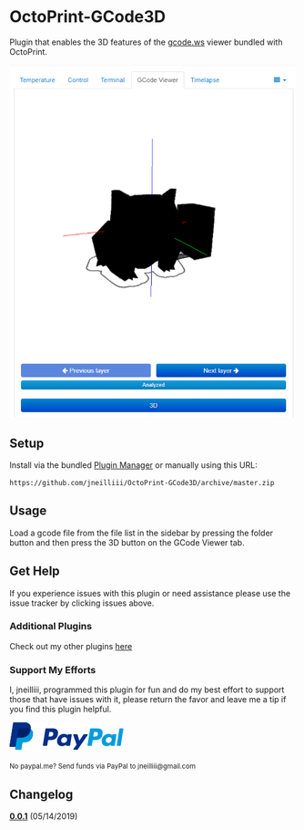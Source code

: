 # OctoPrint-GCode3D

Plugin that enables the 3D features of the [gcode.ws](http://gcode.ws) viewer bundled with OctoPrint.

![screenshot](screenshot.png)

## Setup

Install via the bundled [Plugin Manager](https://github.com/foosel/OctoPrint/wiki/Plugin:-Plugin-Manager)
or manually using this URL:

    https://github.com/jneilliii/OctoPrint-GCode3D/archive/master.zip

## Usage

Load a gcode file from the file list in the sidebar by pressing the folder button and then press the 3D button on the GCode Viewer tab.

## Get Help

If you experience issues with this plugin or need assistance please use the issue tracker by clicking issues above.

### Additional Plugins

Check out my other plugins [here](https://plugins.octoprint.org/by_author/#jneilliii)

### Support My Efforts
I, jneilliii, programmed this plugin for fun and do my best effort to support those that have issues with it, please return the favor and leave me a tip if you find this plugin helpful.

[![paypal](paypal-with-text.png)](https://paypal.me/jneilliii)

<small>No paypal.me? Send funds via PayPal to jneilliii&#64;gmail&#46;com</small>

## Changelog

**[0.0.1]** (05/14/2019)

[0.0.1]: https://github.com/jneilliii/OctoPrint-GCode3D/tree/0.0.1